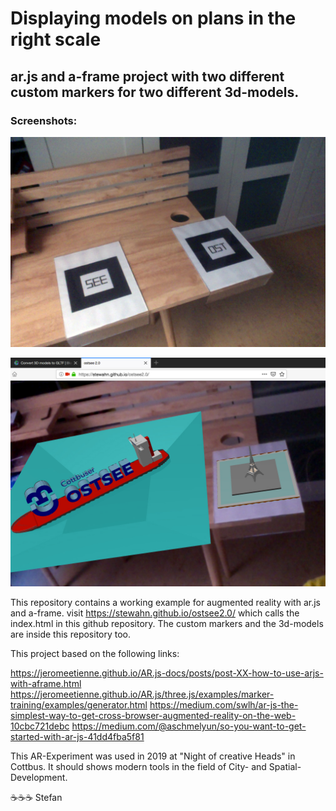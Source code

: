 # Displaying models on plans in the right scale

## ar.js and a-frame project with two different custom markers for two different 3d-models.

### Screenshots:
![Marker on table](https://raw.githubusercontent.com/stefanstoehr/ar-0/master/ar1.jpg)

![Device displays AR](https://raw.githubusercontent.com/stefanstoehr/ar-0/master/ar2.jpg)

This repository contains a working example for augmented reality with ar.js and a-frame. visit https://stewahn.github.io/ostsee2.0/ which calls the index.html in this github repository. The custom markers and the 3d-models are inside this repository too.

This project based on the following links:

https://jeromeetienne.github.io/AR.js-docs/posts/post-XX-how-to-use-arjs-with-aframe.html
https://jeromeetienne.github.io/AR.js/three.js/examples/marker-training/examples/generator.html
https://medium.com/swlh/ar-js-the-simplest-way-to-get-cross-browser-augmented-reality-on-the-web-10cbc721debc
https://medium.com/@aschmelyun/so-you-want-to-get-started-with-ar-js-41dd4fba5f81

This AR-Experiment was used in 2019 at "Night of creative Heads" in Cottbus. It should shows modern tools in the field of City- and Spatial- Development.  

:coffee::coffee::coffee: Stefan
